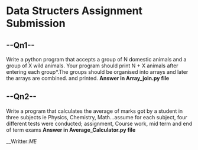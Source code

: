 # Data Structers Assignment Submission

## --Qn1--

Write a python program that accepts a group of N domestic animals and a group of X wild animals. Your program should print N + X animals after entering each group*.The groups should be organised into arrays and later the arrays are combined. and  printed.
**Answer in Array_join.py file**

## --Qn2--

Write a  program that calculates the average of marks got by a student in three subjects ie Physics, Chemistry, Math...assume for each subject, four different tests were conducted; assignment, Course work, mid term and end of term exams
**Answer in Average_Calculator.py file**

__Writter:*ME*
